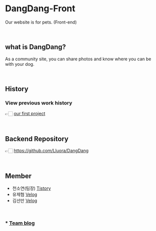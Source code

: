 # DangDang-Front
Our website is for pets. (Front-end) 

<br>

## what is DangDang?
As a community site, you can share photos and know where you can be with your dog.

<br>

## History
### View previous work history    
👉🏻 [our first project](https://github.com/Lluora/Team14)

<br>

## Backend Repository
👉🏻 https://github.com/Lluora/DangDang

<br>

## Member
- 천소연(팀장) [Tistory](https://lu-delight.tistory.com/)
- 유제협 [Velog](https://velog.io/@yu_jep)
- 김선만 [Velog](http://velog.io/@manijang2)

<br>

### * [Team blog](https://lu-delight.tistory.com/category/spartacodingclub/Project)

